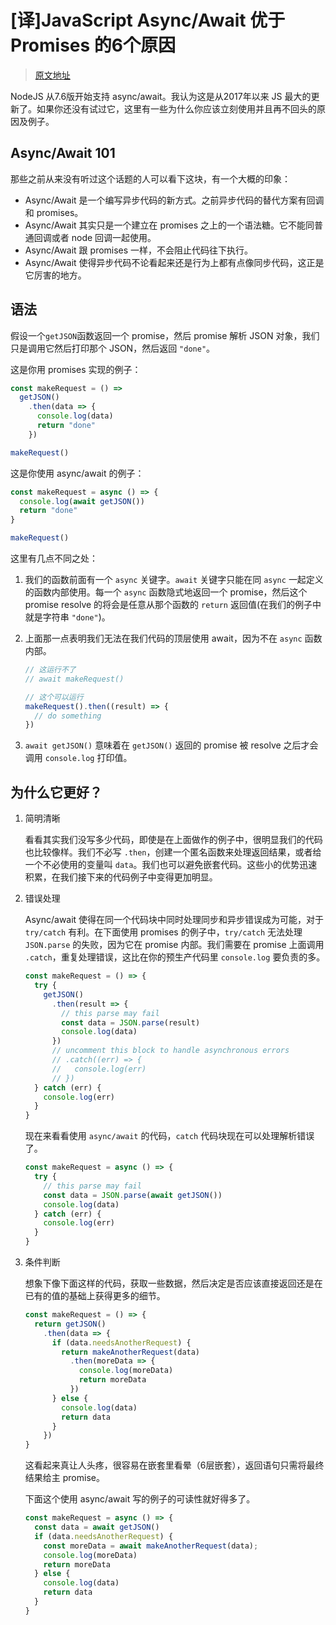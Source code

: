 # [译]JavaScript Async/Await 优于 Promises 的6个原因

> [原文地址](https://hackernoon.com/6-reasons-why-javascripts-async-await-blows-promises-away-tutorial-c7ec10518dd9)

NodeJS 从7.6版开始支持 async/await。我认为这是从2017年以来 JS 最大的更新了。如果你还没有试过它，这里有一些为什么你应该立刻使用并且再不回头的原因及例子。

[更新]:这篇文章在2019年被编辑的更加贴切了。

## Async/Await 101

那些之前从来没有听过这个话题的人可以看下这块，有一个大概的印象：

* Async/Await 是一个编写异步代码的新方式。之前异步代码的替代方案有回调和 promises。
* Async/Await 其实只是一个建立在 promises 之上的一个语法糖。它不能同普通回调或者 node 回调一起使用。
* Async/Await 跟 promises 一样，不会阻止代码往下执行。
* Async/Await 使得异步代码不论看起来还是行为上都有点像同步代码，这正是它厉害的地方。

## 语法

假设一个`getJSON`函数返回一个 promise，然后 promise 解析 JSON 对象，我们只是调用它然后打印那个 JSON，然后返回 `"done"`。

这是你用 promises 实现的例子：

```javascript
const makeRequest = () =>
  getJSON()
    .then(data => {
      console.log(data)
      return "done"
    })

makeRequest()
```

这是你使用 async/await 的例子：

```javascript
const makeRequest = async () => {
  console.log(await getJSON())
  return "done"
}

makeRequest()
```

这里有几点不同之处：

1. 我们的函数前面有一个 `async` 关键字。`await` 关键字只能在同 `async` 一起定义的函数内部使用。每一个 `async` 函数隐式地返回一个 promise，然后这个 promise resolve 的将会是任意从那个函数的 `return` 返回值(在我们的例子中就是字符串 `"done"`)。

2. 上面那一点表明我们无法在我们代码的顶层使用 await，因为不在 `async` 函数内部。

   ```javascript
   // 这运行不了
   // await makeRequest()
   
   // 这个可以运行
   makeRequest().then((result) => {
     // do something
   })
   ```

3. `await getJSON()` 意味着在 `getJSON()` 返回的 promise 被 resolve 之后才会调用 `console.log` 打印值。

## 为什么它更好？

1. 简明清晰

   看看其实我们没写多少代码，即使是在上面做作的例子中，很明显我们的代码也比较像样。我们不必写 `.then`，创建一个匿名函数来处理返回结果，或者给一个不必使用的变量叫 `data`。我们也可以避免嵌套代码。这些小的优势迅速积累，在我们接下来的代码例子中变得更加明显。

2. 错误处理

   Async/await 使得在同一个代码块中同时处理同步和异步错误成为可能，对于 `try/catch` 有利。在下面使用 promises 的例子中，`try/catch` 无法处理 `JSON.parse` 的失败，因为它在 promise 内部。我们需要在 promise 上面调用 `.catch`，重复处理错误，这比在你的预生产代码里 `console.log` 要负责的多。

   ```javascript
   const makeRequest = () => {
     try {
       getJSON()
         .then(result => {
           // this parse may fail
           const data = JSON.parse(result)
           console.log(data)
         })
         // uncomment this block to handle asynchronous errors
         // .catch((err) => {
         //   console.log(err)
         // })
     } catch (err) {
       console.log(err)
     }
   }
   ```

   现在来看看使用 `async/await` 的代码，`catch` 代码块现在可以处理解析错误了。

   ```javascript
   const makeRequest = async () => {
     try {
       // this parse may fail
       const data = JSON.parse(await getJSON())
       console.log(data)
     } catch (err) {
       console.log(err)
     }
   }
   ```

3. 条件判断

   想象下像下面这样的代码，获取一些数据，然后决定是否应该直接返回还是在已有的值的基础上获得更多的细节。

   ```javascript
   const makeRequest = () => {
     return getJSON()
       .then(data => {
         if (data.needsAnotherRequest) {
           return makeAnotherRequest(data)
             .then(moreData => {
               console.log(moreData)
               return moreData
             })
         } else {
           console.log(data)
           return data
         }
       })
   }
   ```

   这看起来真让人头疼，很容易在嵌套里看晕（6层嵌套），返回语句只需将最终结果给主 promise。

   下面这个使用 async/await 写的例子的可读性就好得多了。

   ```javascript
   const makeRequest = async () => {
     const data = await getJSON()
     if (data.needsAnotherRequest) {
       const moreData = await makeAnotherRequest(data);
       console.log(moreData)
       return moreData
     } else {
       console.log(data)
       return data    
     }
   }
   ```

   